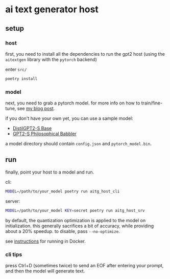 
# ai text generator host

## setup

### host

first, you need to install all the dependencies to run the gpt2 host (using the `aitextgen` library with the `pytorch` backend)

enter `src/`

```sh
poetry install
```

### model

next, you need to grab a pytorch model.
for more info on how to train/fine-tune, see [my blog post](https://blog.rie.icu/post/microfinetuning_gpt2/).

if you don't have your own yet, you can use a sample model:
+ [DistilGPT2-S Base](https://github.com/xdrie/aitextgen_host/releases/download/v1.0.0/PT_DistilGPT2_ATG.7z)
+ [GPT2-S Philosophical Babbler](https://github.com/xdrie/aitextgen_host/releases/download/v1.0.0/PhilBabble_ATG_20201201_071644__snap6k.7z)

a model directory should contain `config.json` and `pytorch_model.bin`.
## run

finally, point your host to a model and run.

cli:
```sh
MODEL=/path/to/your_model poetry run aitg_host_cli
```

server:
```sh
MODEL=/path/to/your_model KEY=secret poetry run aitg_host_srv
```

by default, the quantization optimization is applied to the model on initialization. this generally sacrifices a bit of accuracy, while providing about a 20% speedup. to disable, pass `--no-optimize`.

see [instructions](doc/docker.md) for running in Docker.

### cli tips
press Ctrl+D (sometimes twice) to send an EOF after entering your prompt, and then the model will generate text.

